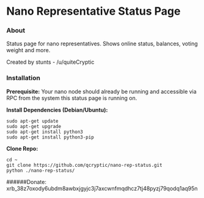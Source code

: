 # Nano Representative Status Page

### About
Status page for nano representatives. Shows online status, balances, voting weight and more.

Created by stunts - /u/quiteCryptic 

### Installation 

**Prerequisite:** Your nano node should already be running and accessible via RPC from the system this status page is running on.

**Install Dependencies (Debian/Ubuntu):**
```
sudo apt-get update
sudo apt-get upgrade
sudo apt-get install python3
sudo apt-get install python3-pip
```

**Clone Repo:**
```
cd ~
git clone https://github.com/qcryptic/nano-rep-status.git
python ./nano-rep-status/
```

######Donate: xrb_38z7oxody6ubdm8awbxjgyjc3j7axcwnfmqdhcz7tj48pyzj79qodq1aq95n